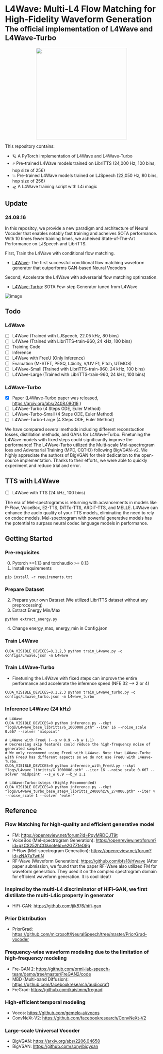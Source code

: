 # L4Wave: Multi-L4 Flow Matching for High-Fidelity Waveform Generation <br> <sub>The official implementation of L4Wave and L4Wave-Turbo</sub>
<p align="center">
  <img src="L4wave.png" width="300"/>
</p>

This repository contains:

- 🪐 A PyTorch implementation of L4Wave and L4Wave-Turbo 
- ⚡️ Pre-trained L4Wave models trained on LibriTTS (24,000 Hz, 100 bins, hop size of 256)
- 💥 Pre-trained L4Wave models trained on LJSpeech (22,050 Hz, 80 bins, hop size of 256)
- 🛸 A L4Wave training script with L4i magic

## Update
<!--- 💥 TTS/VC with L4Wave 

### 24.00.00
- L4Wave-Turbo Paper Update
### 24.00.00
- We have released L4Wave-L and L4Wave-Turbo-L (4 Steps Models). We achieved PESQ of 4.454

### 24.08.00
- We have released L4Wave-Turbo (4 Steps Models).
- We have released L4Wave.
-->
### 24.08.16
In this repositoy, we provide a new paradigm and architecture of Neural Vocoder that enables notably fast training and acheives SOTA performance. With 10 times fewer training times, we acheived State-of-The-Art Performance on LJSpeech and LibriTTS.

First, Train the L4Wave with conditional flow matching. 
- [L4Wave](https://arxiv.org/abs/2408.07547): The first successful conditional flow matching waveform generator that outperforms GAN-based Neural Vocoders

Second, Accelerate the L4Wave with adversarial flow matching optimzation. 
- [L4Wave-Turbo](https://arxiv.org/abs/2408.08019): SOTA Few-step Generator tuned from L4Wave

![image](https://github.com/user-attachments/assets/06a8d005-ca07-43b6-b947-c79d55d2819c)

## Todo
### L4Wave
- [ ] L4Wave (Trained with LJSpeech, 22.05 kHz, 80 bins)
- [ ] L4Wave (Trained with LibriTTS-train-960, 24 kHz, 100 bins)
- [ ] Training Code
- [ ] Inference
- [ ] L4Wave with FreeU (Only Inference)
- [ ] Evaluation (M-STFT, PESQ, L4icity, V/UV F1, Pitch, UTMOS)
- [ ] L4Wave-Small (Trained with LibriTTS-train-960, 24 kHz, 100 bins)
- [ ] L4Wave-Large (Trained with LibriTTS-train-960, 24 kHz, 100 bins)
      
### L4Wave-Turbo 
- [x] Paper (L4Wave-Turbo paper was released, https://arxiv.org/abs/2408.08019.)
- [ ] L4Wave-Turbo (4 Steps ODE, Euler Method)
- [ ] L4Wave-Turbo-Small (4 Steps ODE, Euler Method)
- [ ] L4Wave-Turbo-Large (4 Steps ODE, Euler Method)

We have compared several methods including different reconstuction losses, distillation methods, and GANs for L4Wave-Turbo. Finetuning the L4Wave models with fixed steps could significantly improve the performance! The L4Wave-Turbo utilized the Multi-scale Mel-spectrogram loss and Adversarial Training (MPD, CQT-D) following BigVGAN-v2. We highly appreciate the authors of BigVGAN for their dedication to the open-source implementation. Thanks to their efforts, we were able to quickly experiment and reduce trial and error.

## TTS with L4Wave
- [ ] L4Wave with TTS (24 kHz, 100 bins)
      
The era of Mel-spectrograms is returning with advancements in models like P-Flow, VoiceBox, E2-TTS, DiTTo-TTS, ARDiT-TTS, and MELLE. L4Wave can enhance the audio quality of your TTS models, eliminating the need to rely on codec models. Mel-spectrogram with powerful generative models has the potential to surpass neural codec language models in performance.

<!--
## VC with L4Wave
- [ ] L4Wave with [SDT (Speech Diffusion Transformer]() (24 kHz, 80 bins, hop 240)
-->
      
## Getting Started

### Pre-requisites
0. Pytorch >=1.13 and torchaudio >= 0.13
1. Install requirements
```
pip install -r requirements.txt
```
### Prepare Dataset
2. Prepare your own Dataset (We utilized LibriTTS dataset without any preprocessing)
3. Extract Energy Min/Max
```
python extract_energy.py
```
4. Change energy_max, energy_min in Config.json
   
### Train L4Wave
```
CUDA_VISIBLE_DEVICES=0,1,2,3 python train_L4wave.py -c configs/L4wave.json -m L4wave
```

### Train L4Wave-Turbo
- Finetuning the L4Wave with fixed steps can improve the entire performance and accelerate the inference speed (NFE 32 --> 2 or 4)
```
CUDA_VISIBLE_DEVICES=0,1,2,3 python train_L4wave_turbo.py -c configs/L4wave_turbo.json -m L4wave_turbo
```

### Inference L4Wave (24 kHz)
```
# L4Wave
CUDA_VISIBLE_DEVICES=0 python inference.py --ckpt "logs/L4wave_base_libritts/G_1000000.pth" --iter 16 --noise_scale 0.667 --solver 'midpoint'

# L4Wave with FreeU (--s_w 0.9 --b_w 1.1)
# Decreasing skip features could reduce the high-frequency noise of generated samples
# We only recommend using FreeU with L4Wave. Note that L4Wave-Turbe with FreeU has different aspects so we do not use FreeU with L4Wave-Turbo. 
CUDA_VISIBLE_DEVICES=0 python inference_with_FreeU.py --ckpt "logs/L4wave_libritts/G_1000000.pth" --iter 16 --noise_scale 0.667 --solver 'midpoint' --s_w 0.9 --b_w 1.1

# L4Wave-Turbo-4steps (Highly Recommended)
CUDA_VISIBLE_DEVICES=0 python inference.py --ckpt "logs/L4wave_turbo_base_step4_libritts_24000hz/G_274000.pth" --iter 4 --noise_scale 1 --solver 'euler'
```

<!--
## Modification after paper submission
### 6 kHz Band Noise Issue
- We found that the generated samples contain 6 kHz band noise. (Unfortunately, I could not hear this sound... but someone told me this issue. I checked it by visualization of spectrogram)
- We experimented over 50 modified models after submission... (Activation, Low-pass filter, add/concat, activation position, down/up-sampling position, etc.)
- We observed that the main reason is the down/up-sampling position of our Unet structure. We modified the model that can use the skip-connection for the features of original resolution to feed it to the decoder.
- Also, the concatnation of skip-features could remove the band noise, however, this decreases the performance while the noise band is removed. (This means that the stacked noise over ODE steps make the samples with 6 kHz band noise.
- We all re-train the model, and improve the performance compared to the submision version.
-->

## Reference
### Flow Matching for high-quality and efficient generative model
- FM: https://openreview.net/forum?id=PqvMRDCJT9t
- VoiceBox (Mel-spectrogram Generation): https://openreview.net/forum?id=gzCS252hCO&noteId=e2GZZfeO9g
- P-Flow (Mel-spectrogram Generation): https://openreview.net/forum?id=zNA7u7wtIN
- RF-Wave (Waveform Generation): https://github.com/bfs18/rfwave (After paper submission, we found that the paper RF-Wave also utilized FM for waveform generation. They used it on the complex spectrogram domain for efficient waveform generation. It is cool idea!)
  
### Inspired by the multi-L4 discriminator of HiFi-GAN, we first distillate the multi-L4ic property in generator
- HiFi-GAN: https://github.com/jik876/hifi-gan

### Prior Distribution
- PriorGrad: https://github.com/microsoft/NeuralSpeech/tree/master/PriorGrad-vocoder

### Frequency-wise waveform modeling due to the limitation of high-frequency modeling
- Fre-GAN 2: https://github.com/prml-lab-speech-team/demo/tree/master/FreGAN2/code
- MBD (Multi-band Diffusion): https://github.com/facebookresearch/audiocraft
- FreGrad: https://github.com/kaistmm/fregrad

### High-efficient temporal modeling
- Vocos: https://github.com/gemelo-ai/vocos
- ConvNeXt-V2: https://github.com/facebookresearch/ConvNeXt-V2
  
### Large-scale Universal Vocoder
- BigVGAN: https://arxiv.org/abs/2206.04658
- BigVSAN: https://github.com/sony/bigvsan
